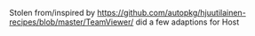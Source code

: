 Stolen from/inspired by https://github.com/autopkg/hjuutilainen-recipes/blob/master/TeamViewer/ did a few adaptions for Host
